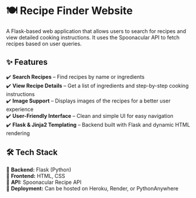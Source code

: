 # 🍽️ Recipe Finder Website

A Flask-based web application that allows users to search for recipes and view detailed cooking instructions. It uses the Spoonacular API to fetch recipes based on user queries.

## ✨ Features
✔️ **Search Recipes** – Find recipes by name or ingredients  
✔️ **View Recipe Details** – Get a list of ingredients and step-by-step cooking instructions  
✔️ **Image Support** – Displays images of the recipes for a better user experience  
✔️ **User-Friendly Interface** – Clean and simple UI for easy navigation  
✔️ **Flask & Jinja2 Templating** – Backend built with Flask and dynamic HTML rendering  

## 🛠️ Tech Stack
🔹 **Backend:** Flask (Python)  
🔹 **Frontend:** HTML, CSS  
🔹 **API:** Spoonacular Recipe API  
🔹 **Deployment:** Can be hosted on Heroku, Render, or PythonAnywhere  
